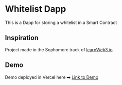 # Whitelist Dapp
This is a Dapp for storing a whitelist in a Smart Contract

## Inspiration
Project made in the Sophomore track of [learnWeb3.io](https://learnweb3.io/)

## Demo
Demo deployed in Vercel here :arrow_right: [Link to Demo](https://whitelist-dapp-xi-seven.vercel.app/)
